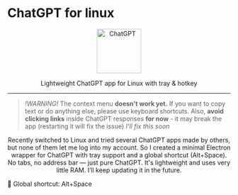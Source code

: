 # ChatGPT for linux

<p align="center">
  <img width="100" src="" alt="ChatGPT">
  <p align="center">Lightweight ChatGPT app for Linux with tray &amp; hotkey</p>
</p>


---

> *!WARNING!*
> The context menu **doesn't work yet.** If you want to copy text or do anything else, please use keyboard shortcuts. Also, **avoid clicking links** inside ChatGPT responses **for now** - it may break the app (restarting it will fix the issue)
> *I'll fix this soon*

<p align="center">Recently switched to Linux and tried several ChatGPT apps made by others, but none of them let me log into my account. So I created a minimal Electron wrapper for ChatGPT with tray support and a global shortcut (Alt+Space). No tabs, no address bar — just pure ChatGPT. It's lightweight and uses very little RAM. I’ll keep updating it in the future.

🔧 Global shortcut: Alt+Space
